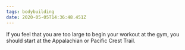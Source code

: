 ```yaml
---
tags: bodybuilding
date: 2020-05-05T14:36:48.451Z
---
```


If you feel that you are too large to begin your workout at the gym, you should start at the Appalachian or Pacific Crest Trail.